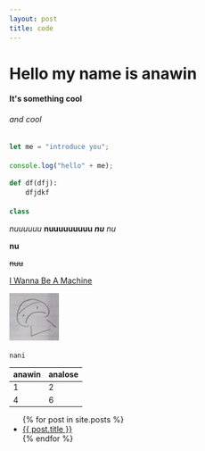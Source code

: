 ```yaml
---
layout: post
title: code
---
```

# Hello my name is anawin

#### It's something cool
###### and cool

```js
let me = "introduce you";

console.log("hello" + me);
```

```py
def df(dfj):
    dfjdkf

class
```


*nuuuuuu*
**nuuuuuuuuu**
***nu***
_nu_

__nu__

~~nuu~~

[I Wanna Be A Machine](https://youtu.be/BOEm1ZmvTCs?si=eBIkJtSK1cuRysrx)

![sad TK](/assets/images/sad.jpg)


`nani`

| anawin | analose |
| :--- | :--- |
| 1 | 2 |
| 4 | 6|

<ul>
  {% for post in site.posts %}
    <li>
      <a href="{{ post.url | relative_url }}">{{ post.title }}</a>
    </li>
  {% endfor %}
</ul>

